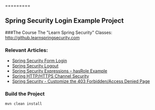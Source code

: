 =========

## Spring Security Login Example Project

###The Course
The "Learn Spring Security" Classes: http://github.learnspringsecurity.com

### Relevant Articles: 
- [Spring Security Form Login](http://www.baeldung.com/spring-security-login)
- [Spring Security Logout](http://www.baeldung.com/spring-security-logout)
- [Spring Security Expressions – hasRole Example](http://www.baeldung.com/spring-security-expressions-basic)
- [Spring HTTP/HTTPS Channel Security](http://www.baeldung.com/spring-channel-security-https)
- [Spring Security - Customize the 403 Forbidden/Access Denied Page](http://www.baeldung.com/spring-security-custom-access-denied-page)

### Build the Project
```
mvn clean install
```
